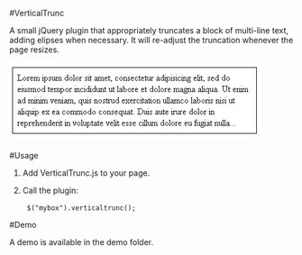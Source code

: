 #VerticalTrunc

A small jQuery plugin that appropriately truncates a block of multi-line text, adding elipses when necessary.  It will re-adjust the truncation whenever the page resizes.

<img src="demo/demo1.png"/>

#Usage

1. Add VerticalTrunc.js to your page.

2. Call the plugin: 
        
        $("mybox").verticaltrunc();

#Demo

A demo is available in the demo folder.
